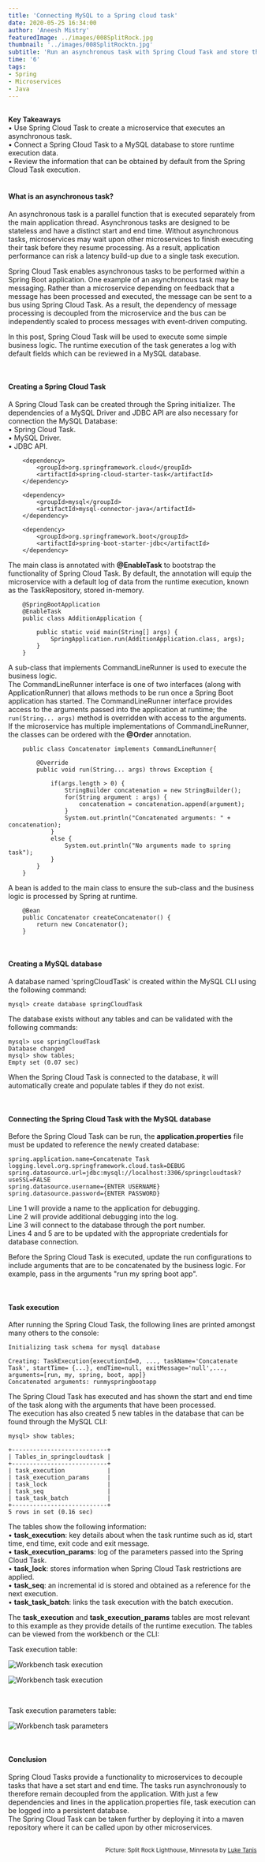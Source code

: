 ```yaml
---
title: 'Connecting MySQL to a Spring cloud task'
date: 2020-05-25 16:34:00
author: 'Aneesh Mistry'
featuredImage: ../images/008SplitRock.jpg
thumbnail: '../images/008SplitRocktn.jpg'
subtitle: 'Run an asynchronous task with Spring Cloud Task and store the values from the output into a MySQL database.'
time: '6'
tags:
- Spring
- Microservices
- Java
---
```


<br>
<strong>Key Takeaways</strong><br>
&#8226; Use Spring Cloud Task to create a microservice that executes an asynchronous task.<br>
&#8226; Connect a Spring Cloud Task to a MySQL database to store runtime execution data.<br>
&#8226; Review the information that can be obtained by default from the Spring Cloud Task execution.<br>

<br>
<h4>What is an asynchronous task?</h4>
<p>
An asynchronous task is a parallel function that is executed separately from the main application thread. Asynchronous tasks are designed to be stateless and have a distinct start and end time. Without asynchronous tasks, microservices may wait upon other microservices to finish executing their task before they resume processing. As a result, application performance can risk a latency build-up due to a single task execution.

Spring Cloud Task enables asynchronous tasks to be performed within a Spring Boot application. 
One example of an asynchronous task may be messaging. Rather than a microservice depending on feedback that a message has been processed and executed, the message can be sent to a bus using Spring Cloud Task. As a result, the dependency of message processing is decoupled from the microservice and the bus can be independently scaled to process messages with event-driven computing.

In this post, Spring Cloud Task will be used to execute some simple business logic. The runtime execution of the task generates a log with default fields which can be reviewed in a MySQL database.
</p>
<br>
<h4>Creating a Spring Cloud Task</h4>
<p>
A Spring Cloud Task can be created through the Spring initializer. The dependencies of a MySQL Driver and JDBC API are also necessary for connection the MySQL Database:<br>
    &#8226; Spring Cloud Task.<br>
    &#8226; MySQL Driver.<br>
    &#8226; JDBC API.<br>
</p>

    
```
	<dependency>
        <groupId>org.springframework.cloud</groupId>
        <artifactId>spring-cloud-starter-task</artifactId>
    </dependency>

    <dependency>
        <groupId>mysql</groupId>
        <artifactId>mysql-connector-java</artifactId>
    </dependency>
			
    <dependency>
        <groupId>org.springframework.boot</groupId>
        <artifactId>spring-boot-starter-jdbc</artifactId>
    </dependency>
```

<p>
The main class is annotated with <strong>@EnableTask</strong> to bootstrap the functionality of Spring Cloud Task. By default, the annotation will equip the microservice with a default log of data from the runtime execution, known as the TaskRepository, stored in-memory.
</p>


```java{numberLines:true}
    @SpringBootApplication
    @EnableTask
    public class AdditionApplication {

        public static void main(String[] args) {
            SpringApplication.run(AdditionApplication.class, args);
        }
    }

```
<p>
A sub-class that implements CommandLineRunner is used to execute the business logic.<br> 
The CommandLineRunner interface is one of two interfaces (along with ApplicationRunner) that allows methods to be run once a Spring Boot application has started. The CommandLineRunner interface provides access to the arguments passed into the application at runtime; the <code class="language-java">run(String... args)</code> method is overridden with access to the arguments.<br>
If the microservice has multiple implementations of CommandLineRunner, the classes can be ordered with the <strong>@Order</strong> annotation. 
</p>

```java{numberLines: true}
	public class Concatenator implements CommandLineRunner{

		@Override
		public void run(String... args) throws Exception {

			if(args.length > 0) {
				StringBuilder concatenation = new StringBuilder();
				for(String argument : args) {
					concatenation = concatenation.append(argument);
				}
				System.out.println("Concatenated arguments: " + concatenation);
			}
			else {
				System.out.println("No arguments made to spring task");
			}	
		}		
	}
```
<p>
A bean is added to the main class to ensure the sub-class and the business logic is processed by Spring at runtime.
</p>

```java{numberLines:true}
    @Bean
	public Concatenator createConcatenator() {
		return new Concatenator();
	}

```

<br>
<h4>Creating a MySQL database</h4>
<p>
A database named 'springCloudTask' is created within the MySQL CLI using the following command:
</p>

```
mysql> create database springCloudTask
```
<p>The database exists without any tables and can be validated with the following commands:</p>

```
mysql> use springCloudTask
Database changed
mysql> show tables;
Empty set (0.07 sec)
```
<p>
When the Spring Cloud Task is connected to the database, it will automatically create and populate tables if they do not exist.
</p>
<br>
<h4>Connecting the Spring Cloud Task with the MySQL database</h4>
<p>
Before the Spring Cloud Task can be run, the <strong>application.properties</strong> file must be updated to reference the newly created database:<br>
</p>

```{numberLines:true}
spring.application.name=Concatenate Task
logging.level.org.springframework.cloud.task=DEBUG
spring.datasource.url=jdbc:mysql://localhost:3306/springcloudtask?useSSL=FALSE
spring.datasource.username={ENTER USERNAME}
spring.datasource.password={ENTER PASSWORD}

```
<p>
Line 1 will provide a name to the application for debugging.<br>
Line 2 will provide additional debugging into the log.<br>
Line 3 will connect to the database through the port number.<br>
Lines 4 and 5 are to be updated with the appropriate credentials for database connection.
</p>
<p>
Before the Spring Cloud Task is executed, update the run configurations to include arguments that are to be concatenated by the business logic. For example, pass in the arguments "run my spring boot app".
</p>
<br>
<h4>Task execution</h4>
<p>
After running the Spring Cloud Task, the following lines are printed amongst many others to the console:<br>
</p>

```
Initializing task schema for mysql database
```
```
Creating: TaskExecution{executionId=0, ..., taskName='Concatenate Task', startTime= {...}, endTime=null, exitMessage='null',..., arguments=[run, my, spring, boot, app]}
Concatenated arguments: runmyspringbootapp
```
<p>
The Spring Cloud Task has executed and has shown the start and end time of the task along with the arguments that have been processed.<br>
The execution has also created 5 new tables in the database that can be found through the MySQL CLI:</p>

```
mysql> show tables;

+---------------------------+
| Tables_in_springcloudtask |
+---------------------------+
| task_execution            |
| task_execution_params     |
| task_lock                 |
| task_seq                  |
| task_task_batch           |
+---------------------------+
5 rows in set (0.16 sec)

```
<p>
The tables show the following information:<br>
&#8226; <strong>task_execution</strong>: key details about when the task runtime such as id, start time, end time, exit code and exit message.<br>
&#8226; <strong>task_execution_params</strong>: log of the parameters passed into the Spring Cloud Task.<br>
&#8226; <strong>task_lock</strong>: stores information when Spring Cloud Task restrictions are applied.<br>
&#8226; <strong>task_seq</strong>: an incremental id is stored and obtained as a reference for the next execution.<br>
&#8226; <strong>task_task_batch</strong>: links the task execution with the batch execution.<br>
</p>
<p>
The <strong>task_execution</strong> and <strong>task_execution_params</strong> tables are most relevant to this example as they provide details of the runtime execution. The tables can be viewed from the workbench or the CLI:
</p>
<p>
Task execution table:

![Workbench task execution](../../src/images/008TaskExecution.png)

![Workbench task execution](../../src/images/008TaskExecution2.png)


</p>
<br>

<p>
Task execution parameters table:

![Workbench task parameters](../../src/images/008TaskParams.png)

</p>
<br>
<h4>Conclusion</h4>
<p>
Spring Cloud Tasks provide a functionality to microservices to decouple tasks that have a set start and end time. The tasks run asynchronously to therefore remain decoupled from the application. With just a few dependencies and lines in the application.properties file, task execution can be logged into a persistent database.<br>
The Spring Cloud Task can be taken further by deploying it into a maven repository where it can be called upon by other microservices.
</p>

<br>
<small style="float: right;" >Picture: Split Rock Lighthouse, Minnesota by <a target="_blank" href="https://unsplash.com/@saluken">Luke Tanis</small></a><br>